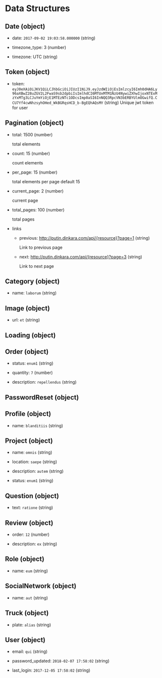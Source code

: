# Data Structures

## Date (object)

+ date: `2017-09-02 19:03:58.000000` (string)   

+ timezone_type: 3 (number)

+ timezone: UTC (string)

## Token (object)
+ token: `eyJ0eXAiOiJKV1QiLCJhbGciOiJIUzI1NiJ9.eyJzdWIiOjEsImlzcyI6Imh0dHA6Ly96aXBwZ28uZGV2L2FwaS9sb2dpbiIsImlhdCI6MTUxMTM1NzU4NywiZXhwIjoxNTExMzYxMTg3LCJuYmYiOjE1MTEzNTc1ODcsImp0aSI6InNQQ3RpcVN3bERBYUlmOGwifQ.CCU7Yf4cwNhzsyhOHed_WkBGRqsHCD_b-BgEQhAQsMY` (string)
   Unique jwt token for user   

## Pagination (object)

  + total: 1500 (number)

     total elements

  + count: 15 (number)

    count elements

  + per_page: 15 (number)

    total elements per page default 15

  + current_page: 2 (number)

    current page

  + total_pages: 100 (number)

    total pages

  + links
      + previous: http://putin.dinkara.com/api/{resource}?page=1 (string)

        Link to previous page

      + next: http://putin.dinkara.com/api/{resource}?page=3 (string)

        Link to next page

## Category (object)

+ name: `laborum` (string)



## Image (object)

+ url: `et` (string)



## Loading (object)



## Order (object)

+ status: `enum1` (string)

+ quantity: `7` (number)

+ description: `repellendus` (string)



## PasswordReset (object)



## Profile (object)

+ name: `blanditiis` (string)



## Project (object)

+ name: `omnis` (string)

+ location: `saepe` (string)

+ description: `autem` (string)

+ status: `enum1` (string)



## Question (object)

+ text: `ratione` (string)



## Review (object)

+ order: `12` (number)

+ description: `ex` (string)



## Role (object)

+ name: `eum` (string)



## SocialNetwork (object)

+ name: `aut` (string)



## Truck (object)

+ plate: `alias` (string)



## User (object)

+ email: `qui` (string)

+ password_updated: `2018-02-07 17:58:02` (string)

+ last_login: `2017-12-05 17:58:02` (string)





